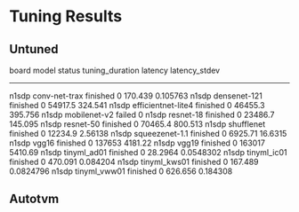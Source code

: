 <!--
Copyright (c) 2022 University of Tübingen.

This file is part of hannah-tvm.
See https://atreus.informatik.uni-tuebingen.de/ties/ai/hannah/hannah-tvm for further info.

Licensed under the Apache License, Version 2.0 (the "License");
you may not use this file except in compliance with the License.
You may obtain a copy of the License at

    http://www.apache.org/licenses/LICENSE-2.0

Unless required by applicable law or agreed to in writing, software
distributed under the License is distributed on an "AS IS" BASIS,
WITHOUT WARRANTIES OR CONDITIONS OF ANY KIND, either express or implied.
See the License for the specific language governing permissions and
limitations under the License.
-->
# Tuning Results

## Untuned

board    model               status      tuning_duration      latency    latency_stdev
-------  ------------------  --------  -----------------  -----------  ---------------
n1sdp    conv-net-trax       finished                  0     170.439         0.105763
n1sdp    densenet-121        finished                  0   54917.5         324.541
n1sdp    efficientnet-lite4  finished                  0   46455.3         395.756
n1sdp    mobilenet-v2        failed                    0
n1sdp    resnet-18           finished                  0   23486.7         145.095
n1sdp    resnet-50           finished                  0   70465.4         800.513
n1sdp    shufflenet          finished                  0   12234.9           2.56138
n1sdp    squeezenet-1.1      finished                  0    6925.71         16.6315
n1sdp    vgg16               finished                  0  137653          4181.22
n1sdp    vgg19               finished                  0  163017          5410.69
n1sdp    tinyml_ad01         finished                  0      28.2964        0.0548302
n1sdp    tinyml_ic01         finished                  0     470.091         0.084204
n1sdp    tinyml_kws01        finished                  0     167.489         0.0824796
n1sdp    tinyml_vww01        finished                  0     626.656         0.184308


## Autotvm
